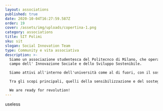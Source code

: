 ```yaml
---
layout: associations
published: true
date: 2020-10-04T16:27:59.587Z
order: 19
cover: /assets/img/uploads/copertina-1.png
category: associations
title: SIT Polimi
sku: sit
slogan: Social Innovation Team
type: Community e vita associativa
description: >-
  Siamo un associazione studentesca del Politecnco di Milano, che opera nel
  campo dell' Innovazione Sociale e dello Sviluppo Sostenibile.

  Siamo attivi all'interno dell'università come al di fuori, con il sostegno a diverse organizzazioni e startups che operano nel campo dell'Innovazione Sociale.

  Tra gli scopi principali, quelli della sensibilizzazione e del sostegno a imprenditori e progetti di innovazione sociale.

  We are ready for revolution!
---
```

useless